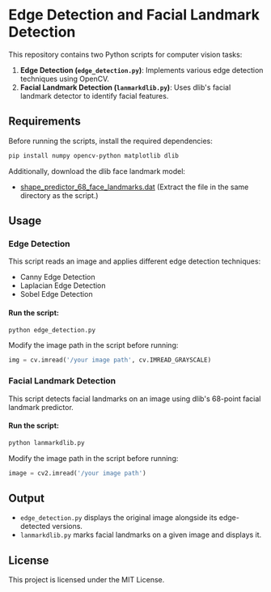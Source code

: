 # Edge Detection and Facial Landmark Detection

This repository contains two Python scripts for computer vision tasks:

1. **Edge Detection (`edge_detection.py`)**: Implements various edge detection techniques using OpenCV.
2. **Facial Landmark Detection (`lanmarkdlib.py`)**: Uses dlib's facial landmark detector to identify facial features.

## Requirements

Before running the scripts, install the required dependencies:

```bash
pip install numpy opencv-python matplotlib dlib
```

Additionally, download the dlib face landmark model:

- [shape_predictor_68_face_landmarks.dat](http://dlib.net/files/shape_predictor_68_face_landmarks.dat.bz2) (Extract the file in the same directory as the script.)

## Usage

### Edge Detection

This script reads an image and applies different edge detection techniques:
- Canny Edge Detection
- Laplacian Edge Detection
- Sobel Edge Detection

#### Run the script:
```bash
python edge_detection.py
```

Modify the image path in the script before running:
```python
img = cv.imread('/your image path', cv.IMREAD_GRAYSCALE)
```

### Facial Landmark Detection

This script detects facial landmarks on an image using dlib's 68-point facial landmark predictor.

#### Run the script:
```bash
python lanmarkdlib.py
```

Modify the image path in the script before running:
```python
image = cv2.imread('/your image path')
```

## Output
- `edge_detection.py` displays the original image alongside its edge-detected versions.
- `lanmarkdlib.py` marks facial landmarks on a given image and displays it.

## License
This project is licensed under the MIT License.

